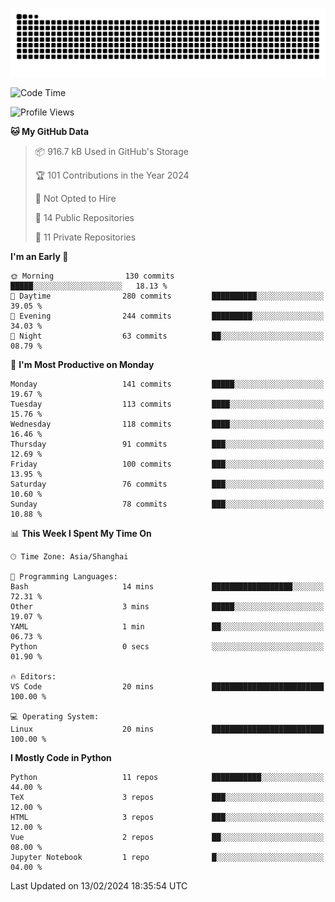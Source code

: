 ![](https://raw.githubusercontent.com/BorisYang326/BorisYang326/output/github-contribution-grid-snake-dark.svg)

<!--START_SECTION:waka-->
![Code Time](http://img.shields.io/badge/Code%20Time-30%20hrs%2039%20mins-blue)

![Profile Views](http://img.shields.io/badge/Profile%20Views-0-blue)

**🐱 My GitHub Data** 

> 📦 916.7 kB Used in GitHub's Storage 
 > 
> 🏆 101 Contributions in the Year 2024
 > 
> 🚫 Not Opted to Hire
 > 
> 📜 14 Public Repositories 
 > 
> 🔑 11 Private Repositories 
 > 
**I'm an Early 🐤** 

```text
🌞 Morning                130 commits         █████░░░░░░░░░░░░░░░░░░░░   18.13 % 
🌆 Daytime                280 commits         ██████████░░░░░░░░░░░░░░░   39.05 % 
🌃 Evening                244 commits         █████████░░░░░░░░░░░░░░░░   34.03 % 
🌙 Night                  63 commits          ██░░░░░░░░░░░░░░░░░░░░░░░   08.79 % 
```
📅 **I'm Most Productive on Monday** 

```text
Monday                   141 commits         █████░░░░░░░░░░░░░░░░░░░░   19.67 % 
Tuesday                  113 commits         ████░░░░░░░░░░░░░░░░░░░░░   15.76 % 
Wednesday                118 commits         ████░░░░░░░░░░░░░░░░░░░░░   16.46 % 
Thursday                 91 commits          ███░░░░░░░░░░░░░░░░░░░░░░   12.69 % 
Friday                   100 commits         ███░░░░░░░░░░░░░░░░░░░░░░   13.95 % 
Saturday                 76 commits          ███░░░░░░░░░░░░░░░░░░░░░░   10.60 % 
Sunday                   78 commits          ███░░░░░░░░░░░░░░░░░░░░░░   10.88 % 
```


📊 **This Week I Spent My Time On** 

```text
🕑︎ Time Zone: Asia/Shanghai

💬 Programming Languages: 
Bash                     14 mins             ██████████████████░░░░░░░   72.31 % 
Other                    3 mins              █████░░░░░░░░░░░░░░░░░░░░   19.07 % 
YAML                     1 min               ██░░░░░░░░░░░░░░░░░░░░░░░   06.73 % 
Python                   0 secs              ░░░░░░░░░░░░░░░░░░░░░░░░░   01.90 % 

🔥 Editors: 
VS Code                  20 mins             █████████████████████████   100.00 % 

💻 Operating System: 
Linux                    20 mins             █████████████████████████   100.00 % 
```

**I Mostly Code in Python** 

```text
Python                   11 repos            ███████████░░░░░░░░░░░░░░   44.00 % 
TeX                      3 repos             ███░░░░░░░░░░░░░░░░░░░░░░   12.00 % 
HTML                     3 repos             ███░░░░░░░░░░░░░░░░░░░░░░   12.00 % 
Vue                      2 repos             ██░░░░░░░░░░░░░░░░░░░░░░░   08.00 % 
Jupyter Notebook         1 repo              █░░░░░░░░░░░░░░░░░░░░░░░░   04.00 % 
```




 Last Updated on 13/02/2024 18:35:54 UTC
<!--END_SECTION:waka-->
